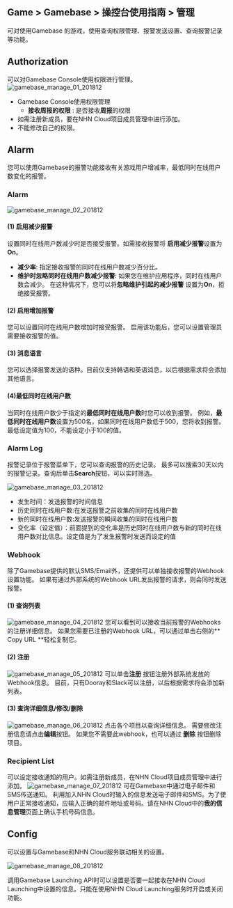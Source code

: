 ## Game > Gamebase > 操控台使用指南 >  管理

可对使用Gamebase 的游戏，使用查询权限管理、报警发送设置、查询报警记录等功能。

## Authorization

可以对Gamebase Console使用权限进行管理。 
![gamebase_manage_01_201812](https://static.toastoven.net/prod_gamebase/Operators_Guide/gamebase_manage_01_202101.png)

* Gamebase Console使用权限管理
  * **接收周报的权限** : 是否接收**周报**的权限
* 如需注册新成员，要在NHN Cloud项目成员管理中进行添加。 
* 不能修改自己的权限。


## Alarm

您可以使用Gamebase的报警功能接收有关游戏用户增减率，最低同时在线用户数变化的报警。

### Alarm

![gamebase_manage_02_201812](https://static.toastoven.net/prod_gamebase/gamebase_manage_02_201812.png)

#### (1) 启用减少报警
设置同时在线用户数减少时是否接受报警。如需接收报警将 **启用减少报警**设置为 **On**。

- **减少率**: 指定接收报警的同时在线用户数减少百分比。
- **维护时忽略同时在线用户数减少报警**: 如果您在维护应用程序，同时在线用户数会减少。
  在这种情况下，您可以将**忽略维护引起的减少报警** 设置为**On**，拒绝接受报警。

#### (2) 启用增加报警
您可以设置同时在线用户数增加时接受报警。
启用该功能后，您可以设置管理员需要接收报警的值。

#### (3) 消息语言
您可以选择报警发送的语种。目前仅支持韩语和英语消息，以后根据需求将会添加其他语言。

#### (4)最低同时在线用户数
当同时在线用户数少于指定的**最低同时在线用户数**时您可以收到报警。 例如，**最低同时在线用户数**设置为500名，如果同时在线用户数低于500，您将收到报警。最低设定值为100，不能设定小于100的值。

### Alarm Log

报警记录位于报警菜单下，您可以查询报警的历史记录。
最多可以搜索30天以内的报警记录。查询后单击**Search**按钮，可以实时筛选。

![gamebase_manage_03_201812](https://static.toastoven.net/prod_gamebase/gamebase_manage_03_201812.png)

- 发生时间：发送报警的时间信息
- 历史同时在线用户数:在发送报警之前收集的同时在线用户数
- 新的同时在线用户数:发送报警的瞬间收集的同时在线用户数
- 变化率（设定值）：前面提到的变化率是历史同时在线用户数与新的同时在线用户数对比信息。设定值是为了发生报警时发送而设定的值

### Webhook
除了Gamebase提供的默认SMS/Email外，还提供可以单独接收报警的Webhook设置功能。
如果有通过外部系统的Webhook URL发出报警的请求，则会同时发送报警。

#### (1) 查询列表
![gamebase_manage_04_201812](https://static.toastoven.net/prod_gamebase/gamebase_manage_04_201812.png)
您可以看到可以接收当前报警的Webhooks的注册详细信息。
如果您需要已注册的Webhook URL，可以通过单击右侧的** Copy URL **轻松复制它。

#### (2) 注册
![gamebase_manage_05_201812](https://static.toastoven.net/prod_gamebase/gamebase_manage_05_201812.png)
可以单击**注册** 按钮注册外部系统发放的Webhook信息。
目前，只有Dooray和Slack可以注册，以后根据需求将会添加新列表。

#### (3) 查询详细信息/修改/删除
![gamebase_manage_06_201812](https://static.toastoven.net/prod_gamebase/gamebase_manage_06_201812.png)
点击各个项目以查询详细信息。
需要修改注册信息请点击**编辑**按钮。 如果您不需要此webhook，也可以通过 **删除** 按钮删除项目。

### Recipient List

可以设定接收通知的用户。如需注册新成员，在NHN Cloud项目成员管理中进行添加。 
![gamebase_manage_07_201812](https://static.toastoven.net/prod_gamebase/gamebase_manage_07_201812.png)
可在Gamebase中通过电子邮件和SMS传送通知。
利用加入NHN Cloud时输入的信息发送电子邮件和SMS。为了使用户正常接收通知，应输入正确的邮件地址或号码。请在NHN Cloud中的**我的信息管理**页面上确认手机号码信息。


## Config

可以设置与Gamebase和NHN Cloud服务联动相关的设置。 

![gamebase_manage_08_201812](https://static.toastoven.net/prod_gamebase/gamebase_manage_08_201812.png)

调用Gamebase Launching API时可以设置是否要一起接收在NHN Cloud Launching中设置的信息。只能在使用NHN Cloud Launching服务时开启或关闭功能。 
